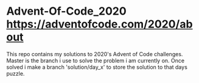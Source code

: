 # Advent-Of-Code_2020 https://adventofcode.com/2020/about

This repo contains my solutions to 2020's Advent of Code challenges. Master is the branch i use to solve the problem i am currently on. Once solved i make a branch 'solution/day_x' to store the solution to that days puzzle.
